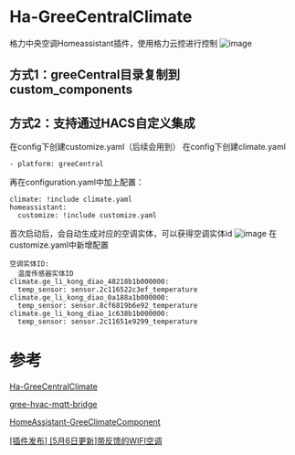 # Ha-GreeCentralClimate
格力中央空调Homeassistant插件，使用格力云控进行控制
![image](https://user-images.githubusercontent.com/32849562/162439309-53d0ea12-2bcc-443d-933e-b08167a2b0c1.png)


## 方式1：greeCentral目录复制到custom_components
## 方式2：支持通过HACS自定义集成

在config下创建customize.yaml（后续会用到）
在config下创建climate.yaml
```
- platform: greeCentral
```
再在configuration.yaml中加上配置：
```
climate: !include climate.yaml
homeassistant:
  customize: !include customize.yaml
```

首次启动后，会自动生成对应的空调实体，可以获得空调实体id
![image](https://user-images.githubusercontent.com/32849562/162438731-84e79361-40d4-452a-a0ec-a4c775b50045.png)
在customize.yaml中新增配置
```
空调实体ID:
  温度传感器实体ID
climate.ge_li_kong_diao_48218b1b000000:
  temp_sensor: sensor.2c116522c3ef_temperature
climate.ge_li_kong_diao_0a188a1b000000:
  temp_sensor: sensor.8cf6819b6e92_temperature
climate.ge_li_kong_diao_1c638b1b000000:
  temp_sensor: sensor.2c11651e9299_temperature
```
# 参考
[Ha-GreeCentralClimate](https://github.com/xcy1231/Ha-GreeCentralClimate)

[gree-hvac-mqtt-bridge](https://github.com/arthurkrupa/gree-hvac-mqtt-bridge)

[HomeAssistant-GreeClimateComponent](https://github.com/RobHofmann/HomeAssistant-GreeClimateComponent)

[[插件发布] [5月6日更新]带反馈的WIFI空调](https://bbs.hassbian.com/forum.php?mod=viewthread&tid=3651)
